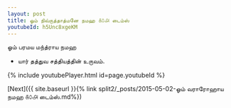 ```yaml
---
layout: post
title: ஓம் நிவ்ருத்தாத்மனே நமஹ ௧௦௮ டைம்ஸ்
youtubeId: h5Unc8xgeKM
---
```

 
 
 ஓம் பரமய மந்த்ராய நமஹ  
 
 -  யார் தத்துவ சத்தியத்தின் உருவம். 
 
  
 
  
 
 
 
 
 
 


{% include youtubePlayer.html id=page.youtubeId %}
 
[Next]({{ site.baseurl }}{% link  split2/_posts/2015-05-02-ஓம் வராரோஹாய நமஹ ௧௦௮ டைம்ஸ்.md%})
 
